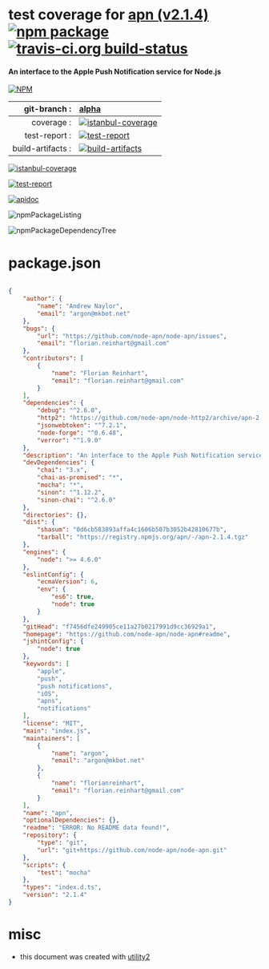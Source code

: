 # test coverage for  [apn (v2.1.4)](https://github.com/node-apn/node-apn#readme)  [![npm package](https://img.shields.io/npm/v/npmtest-apn.svg?style=flat-square)](https://www.npmjs.org/package/npmtest-apn) [![travis-ci.org build-status](https://api.travis-ci.org/npmtest/node-npmtest-apn.svg)](https://travis-ci.org/npmtest/node-npmtest-apn)
#### An interface to the Apple Push Notification service for Node.js

[![NPM](https://nodei.co/npm/apn.png?downloads=true)](https://www.npmjs.com/package/apn)

| git-branch : | [alpha](https://github.com/npmtest/node-npmtest-apn/tree/alpha)|
|--:|:--|
| coverage : | [![istanbul-coverage](https://npmtest.github.io/node-npmtest-apn/build/coverage.badge.svg)](https://npmtest.github.io/node-npmtest-apn/build/coverage.html/index.html)|
| test-report : | [![test-report](https://npmtest.github.io/node-npmtest-apn/build/test-report.badge.svg)](https://npmtest.github.io/node-npmtest-apn/build/test-report.html)|
| build-artifacts : | [![build-artifacts](https://npmtest.github.io/node-npmtest-apn/glyphicons_144_folder_open.png)](https://github.com/npmtest/node-npmtest-apn/tree/gh-pages/build)|

[![istanbul-coverage](https://npmtest.github.io/node-npmtest-apn/build/screenCapture.buildCustomOrg.browser.coverage.html.png)](https://npmtest.github.io/node-npmtest-apn/build/coverage.html/index.html)

[![test-report](https://npmtest.github.io/node-npmtest-apn/build/screenCapture.buildCustomOrg.browser.%252Fhome%252Ftravis%252Fbuild%252Fnpmtest%252Fnode-npmtest-apn%252Ftmp%252Fbuild%252Ftest-report.html.png)](https://npmtest.github.io/node-npmtest-apn/build/test-report.html)

[![apidoc](https://npmdoc.github.io/node-npmdoc-apn/build/screenCapture.buildApidoc.browser.%252Fhome%252Ftravis%252Fbuild%252Fnpmdoc%252Fnode-npmdoc-apn%252Ftmp%252Fbuild%252Fapidoc.html.png)](https://npmdoc.github.io/node-npmdoc-apn/build/apidoc.html)

![npmPackageListing](https://npmtest.github.io/node-npmtest-apn/build/screenCapture.npmPackageListing.svg)

![npmPackageDependencyTree](https://npmtest.github.io/node-npmtest-apn/build/screenCapture.npmPackageDependencyTree.svg)



# package.json

```json

{
    "author": {
        "name": "Andrew Naylor",
        "email": "argon@mkbot.net"
    },
    "bugs": {
        "url": "https://github.com/node-apn/node-apn/issues",
        "email": "florian.reinhart@gmail.com"
    },
    "contributors": [
        {
            "name": "Florian Reinhart",
            "email": "florian.reinhart@gmail.com"
        }
    ],
    "dependencies": {
        "debug": "^2.6.0",
        "http2": "https://github.com/node-apn/node-http2/archive/apn-2.1.4.tar.gz",
        "jsonwebtoken": "^7.2.1",
        "node-forge": "^0.6.48",
        "verror": "^1.9.0"
    },
    "description": "An interface to the Apple Push Notification service for Node.js",
    "devDependencies": {
        "chai": "3.x",
        "chai-as-promised": "*",
        "mocha": "*",
        "sinon": "^1.12.2",
        "sinon-chai": "^2.6.0"
    },
    "directories": {},
    "dist": {
        "shasum": "0d6cb583893affa4c1606b507b3052b42810677b",
        "tarball": "https://registry.npmjs.org/apn/-/apn-2.1.4.tgz"
    },
    "engines": {
        "node": ">= 4.6.0"
    },
    "eslintConfig": {
        "ecmaVersion": 6,
        "env": {
            "es6": true,
            "node": true
        }
    },
    "gitHead": "f7456dfe249905ce11a27b0217991d9cc36929a1",
    "homepage": "https://github.com/node-apn/node-apn#readme",
    "jshintConfig": {
        "node": true
    },
    "keywords": [
        "apple",
        "push",
        "push notifications",
        "iOS",
        "apns",
        "notifications"
    ],
    "license": "MIT",
    "main": "index.js",
    "maintainers": [
        {
            "name": "argon",
            "email": "argon@mkbot.net"
        },
        {
            "name": "florianreinhart",
            "email": "florian.reinhart@gmail.com"
        }
    ],
    "name": "apn",
    "optionalDependencies": {},
    "readme": "ERROR: No README data found!",
    "repository": {
        "type": "git",
        "url": "git+https://github.com/node-apn/node-apn.git"
    },
    "scripts": {
        "test": "mocha"
    },
    "types": "index.d.ts",
    "version": "2.1.4"
}
```



# misc
- this document was created with [utility2](https://github.com/kaizhu256/node-utility2)
